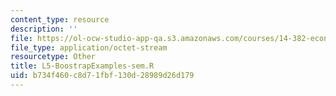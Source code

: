 ```yaml
---
content_type: resource
description: ''
file: https://ol-ocw-studio-app-qa.s3.amazonaws.com/courses/14-382-econometrics-spring-2017/b734f460c8d71fbf130d28989d26d179_L5-BoostrapExamples-sem.R
file_type: application/octet-stream
resourcetype: Other
title: L5-BoostrapExamples-sem.R
uid: b734f460-c8d7-1fbf-130d-28989d26d179
---
```

